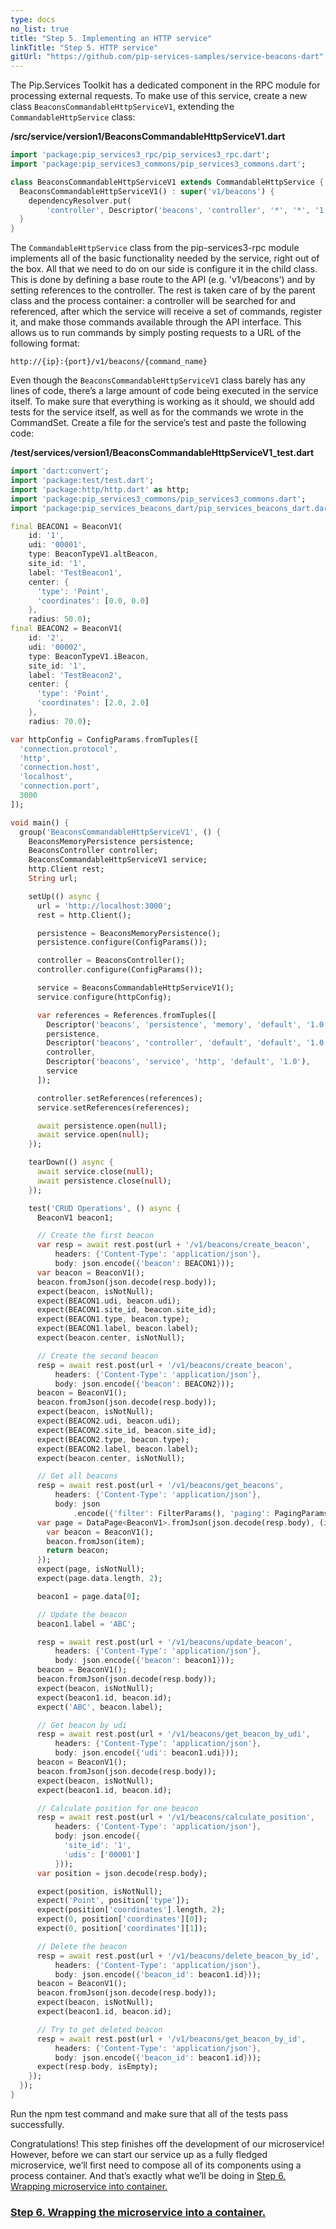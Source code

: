 ```yaml
---
type: docs
no_list: true
title: "Step 5. Implementing an HTTP service"
linkTitle: "Step 5. HTTP service" 
gitUrl: "https://github.com/pip-services-samples/service-beacons-dart"
---
```


The Pip.Services Toolkit has a dedicated component in the RPC module for processing external requests. To make use of this service, create a new class `BeaconsCommandableHttpServiceV1`, extending the `CommandableHttpService` class:

**/src/service/version1/BeaconsCommandableHttpServiceV1.dart**

```dart
import 'package:pip_services3_rpc/pip_services3_rpc.dart';
import 'package:pip_services3_commons/pip_services3_commons.dart';

class BeaconsCommandableHttpServiceV1 extends CommandableHttpService {
  BeaconsCommandableHttpServiceV1() : super('v1/beacons') {
    dependencyResolver.put(
        'controller', Descriptor('beacons', 'controller', '*', '*', '1.0'));
  }
}


```

The `CommandableHttpService` class from the pip-services3-rpc module implements all of the basic functionality needed by the service, right out of the box. All that we need to do on our side is configure it in the child class. This is done by defining a base route to the API (e.g. 'v1/beacons') and by setting references to the controller. The rest is taken care of by the parent class and the process container: a controller will be searched for and referenced, after which the service will receive a set of commands, register it, and make those commands available through the API interface. This allows us to run commands by simply posting requests to a URL of the following format:

```
http://{ip}:{port}/v1/beacons/{command_name}
```

Even though the `BeaconsCommandableHttpServiceV1` class barely has any lines of code, there’s a large amount of code being executed in the service itself. To make sure that everything is working as it should, we should add tests for the service itself, as well as for the commands we wrote in the CommandSet. Create a file for the service’s test and paste the following code:

**/test/services/version1/BeaconsCommandableHttpServiceV1_test.dart**

```dart
import 'dart:convert';
import 'package:test/test.dart';
import 'package:http/http.dart' as http;
import 'package:pip_services3_commons/pip_services3_commons.dart';
import 'package:pip_services_beacons_dart/pip_services_beacons_dart.dart';

final BEACON1 = BeaconV1(
    id: '1',
    udi: '00001',
    type: BeaconTypeV1.altBeacon,
    site_id: '1',
    label: 'TestBeacon1',
    center: {
      'type': 'Point',
      'coordinates': [0.0, 0.0]
    },
    radius: 50.0);
final BEACON2 = BeaconV1(
    id: '2',
    udi: '00002',
    type: BeaconTypeV1.iBeacon,
    site_id: '1',
    label: 'TestBeacon2',
    center: {
      'type': 'Point',
      'coordinates': [2.0, 2.0]
    },
    radius: 70.0);

var httpConfig = ConfigParams.fromTuples([
  'connection.protocol',
  'http',
  'connection.host',
  'localhost',
  'connection.port',
  3000
]);

void main() {
  group('BeaconsCommandableHttpServiceV1', () {
    BeaconsMemoryPersistence persistence;
    BeaconsController controller;
    BeaconsCommandableHttpServiceV1 service;
    http.Client rest;
    String url;

    setUp(() async {
      url = 'http://localhost:3000';
      rest = http.Client();

      persistence = BeaconsMemoryPersistence();
      persistence.configure(ConfigParams());

      controller = BeaconsController();
      controller.configure(ConfigParams());

      service = BeaconsCommandableHttpServiceV1();
      service.configure(httpConfig);

      var references = References.fromTuples([
        Descriptor('beacons', 'persistence', 'memory', 'default', '1.0'),
        persistence,
        Descriptor('beacons', 'controller', 'default', 'default', '1.0'),
        controller,
        Descriptor('beacons', 'service', 'http', 'default', '1.0'),
        service
      ]);

      controller.setReferences(references);
      service.setReferences(references);

      await persistence.open(null);
      await service.open(null);
    });

    tearDown(() async {
      await service.close(null);
      await persistence.close(null);
    });

    test('CRUD Operations', () async {
      BeaconV1 beacon1;

      // Create the first beacon
      var resp = await rest.post(url + '/v1/beacons/create_beacon',
          headers: {'Content-Type': 'application/json'},
          body: json.encode({'beacon': BEACON1}));
      var beacon = BeaconV1();
      beacon.fromJson(json.decode(resp.body));
      expect(beacon, isNotNull);
      expect(BEACON1.udi, beacon.udi);
      expect(BEACON1.site_id, beacon.site_id);
      expect(BEACON1.type, beacon.type);
      expect(BEACON1.label, beacon.label);
      expect(beacon.center, isNotNull);

      // Create the second beacon
      resp = await rest.post(url + '/v1/beacons/create_beacon',
          headers: {'Content-Type': 'application/json'},
          body: json.encode({'beacon': BEACON2}));
      beacon = BeaconV1();
      beacon.fromJson(json.decode(resp.body));
      expect(beacon, isNotNull);
      expect(BEACON2.udi, beacon.udi);
      expect(BEACON2.site_id, beacon.site_id);
      expect(BEACON2.type, beacon.type);
      expect(BEACON2.label, beacon.label);
      expect(beacon.center, isNotNull);

      // Get all beacons
      resp = await rest.post(url + '/v1/beacons/get_beacons',
          headers: {'Content-Type': 'application/json'},
          body: json
              .encode({'filter': FilterParams(), 'paging': PagingParams()}));
      var page = DataPage<BeaconV1>.fromJson(json.decode(resp.body), (item) {
        var beacon = BeaconV1();
        beacon.fromJson(item);
        return beacon;
      });
      expect(page, isNotNull);
      expect(page.data.length, 2);

      beacon1 = page.data[0];

      // Update the beacon
      beacon1.label = 'ABC';

      resp = await rest.post(url + '/v1/beacons/update_beacon',
          headers: {'Content-Type': 'application/json'},
          body: json.encode({'beacon': beacon1}));
      beacon = BeaconV1();
      beacon.fromJson(json.decode(resp.body));
      expect(beacon, isNotNull);
      expect(beacon1.id, beacon.id);
      expect('ABC', beacon.label);

      // Get beacon by udi
      resp = await rest.post(url + '/v1/beacons/get_beacon_by_udi',
          headers: {'Content-Type': 'application/json'},
          body: json.encode({'udi': beacon1.udi}));
      beacon = BeaconV1();
      beacon.fromJson(json.decode(resp.body));
      expect(beacon, isNotNull);
      expect(beacon1.id, beacon.id);

      // Calculate position for one beacon
      resp = await rest.post(url + '/v1/beacons/calculate_position',
          headers: {'Content-Type': 'application/json'},
          body: json.encode({
            'site_id': '1',
            'udis': ['00001']
          }));
      var position = json.decode(resp.body);

      expect(position, isNotNull);
      expect('Point', position['type']);
      expect(position['coordinates'].length, 2);
      expect(0, position['coordinates'][0]);
      expect(0, position['coordinates'][1]);

      // Delete the beacon
      resp = await rest.post(url + '/v1/beacons/delete_beacon_by_id',
          headers: {'Content-Type': 'application/json'},
          body: json.encode({'beacon_id': beacon1.id}));
      beacon = BeaconV1();
      beacon.fromJson(json.decode(resp.body));
      expect(beacon, isNotNull);
      expect(beacon1.id, beacon.id);

      // Try to get deleted beacon
      resp = await rest.post(url + '/v1/beacons/get_beacon_by_id',
          headers: {'Content-Type': 'application/json'},
          body: json.encode({'beacon_id': beacon1.id}));
      expect(resp.body, isEmpty);
    });
  });
}
```

Run the npm test command and make sure that all of the tests pass successfully.

Congratulations! This step finishes off the development of our microservice! However, before we can start our service up as a fully fledged microservice, we’ll first need to compose all of its components using a process container. And that’s exactly what we’ll be doing in [Step 6. Wrapping microservice into container.](../step6)


<span class="hide-title-link">

### [Step 6. Wrapping the microservice into a container.](../step6)

</span>
